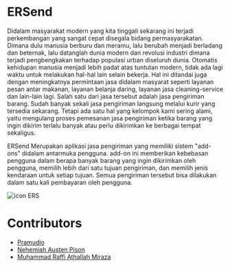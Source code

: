 # ERSend
Didalam masyarakat modern yang kita tinggali sekarang ini terjadi perkembangan yang sangat cepat disegala bidang permasyarakatan. Dimana dulu manusia berburu dan meramu, lalu berubah menjadi  berladang dan beternak, lalu datanglah dunia modern dan revolusi industri dimana terjadi pengbengkakan terhadap populasi urban diseluruh dunia. Otomatis kehidupan manusia menjadi lebih padat atas tuntutan modern, tidak ada lagi waktu untuk melakukan hal-hal lain selain bekerja. Hal ini ditandai juga dengan meningkatnya permintaan jasa didalam masyarat seperti layanan pesan antar makanan, layanan belanja daring, layanan jasa cleaning-service dan lain-lain lagi. Salah satu dari jasa tersebut adalah jasa pengiriman barang. Sudah banyak sekali jasa pengiriman langsung melalui kurir yang tersedia sekarang. Tetapi ada satu hal yang kelompok kami sering alami, yaitu mengulang proses pemesanan jasa pengiriman ketika barang yang ingin dikirim terlalu banyak atau perlu dikirimkan ke berbagai tempat sekaligus.

ERSend Merupakan aplikasi jasa pengiriman yang memiliki sistem "add-ons" didalam antarmuka pengguna. add-on ini memberikan kebebasan pengguna dalam berapa banyak barang yang ingin dikirimkan oleh pengguna, memilih lebih dari satu tujuan pengiriman, dan memilih jenis kendaraan untuk setiap tujuan. Semua pengiriman tersebut bisa dilakukan dalam satu kali pembayaran oleh pengguna.

![icon ERS](./PNGs/ERSLogo.png)

# Contributors
- [Pramudio](https://github.com/Pramudio-Ilkom)
- [Nehemiah Austen Pison](https://github.com/EzraelVio)
- [Muhammad Raffi Athallah Miraza](https://github.com/rafimir20)
